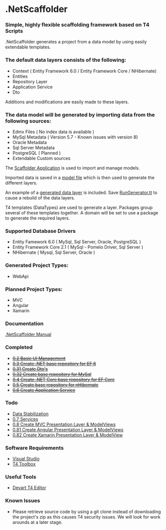 # .NetScaffolder

### Simple, highly flexible scaffolding framework based on T4 Scripts

.NetScaffolder generates a project from a data model by using easily extendable templates. 

### The default data layers consists of the following:

- Context ( Entity Framework 6.0 / Entity Framework Core / NHibernate)
- Entities
- Repository Layer
- Application Service
- Dto

Additions and modifications are easily made to these layers.

### The data model will be generated by importing data from the following sources:

- Edmx Files ( No index data is available )
- MySql Metadata ( Version 5.7 - Known issues with version 8)
- Oracle Metadata
- Sql Server Metadata
- PostgreSQL ( Planned )
- Extendable Custom sources

The [Scaffolder Application](https://github.com/laredoza/.NetScaffolder/blob/master/src/DotNetScaffolder.sln) is used to import and manage models.

Imported data is saved in a [model file](https://github.com/laredoza/.NetScaffolder/blob/master/Templates/Generated/Dal/Repository/EF/Dotnet/Data/Repositories/Repository/Model/Banking.mdl) which is then used to generate the different layers.

An example of a [generated data layer](https://github.com/laredoza/.NetScaffolder/blob/master/Templates/Generated/Dal/Repository/EF/Dotnet/RepositoryEFDotnet.sln) is included. Save [RunGenerator.tt](https://github.com/laredoza/.NetScaffolder/blob/master/Templates/Generated/Dal/Repository/EF/Dotnet/Data/Repositories/Repository/RunGenerator.tt) to cause a rebuild of the data layers. 

T4 templates (DataTypes) are used to generate a layer. Packages group several of these templates together. A domain will be set to use a package to generate the required layers.

### Supported Database Drivers

- Entity Famework 6.0 ( MySql, Sql Server, Oracle, PostgreSQL )
- Entity Framework Core 2.1 ( MySql - Pomelo Driver, Sql Server )
- NHibernate ( Mysql, Sql Server, Oracle )

### Generated Project Types:

- WebApi

### Planned Project Types:

- MVC
- Angular 
- Xamarin

### Documentation

[.NetScaffolder Manual](https://github.com/laredoza/.NetScaffolder/blob/master/Documentation/Manual.pdf)

### Completed
- ~~[0.2 Basic UI Management](https://github.com/laredoza/.NetScaffolder/milestone/2)~~
- ~~[0.3 Create .NET base repository for EF 6](https://github.com/laredoza/.NetScaffolder/milestone/3)~~
- ~~[0.31 Create Dto's](https://github.com/laredoza/.NetScaffolder/milestone/7)~~
- ~~[0.32 Create base repository for MySql](https://github.com/laredoza/.NetScaffolder/milestone/9)~~
- ~~[0.4 Create .NET Core base repository for EF Core](https://github.com/laredoza/.NetScaffolder/milestone/4)~~
- ~~[0.5 Create base repository for nHibernate](https://github.com/laredoza/.NetScaffolder/milestone/5)~~
- ~~[0.6 Create Application Service](https://github.com/laredoza/.NetScaffolder/milestone/6)~~

### Todo
- [Data Stabilization](https://github.com/laredoza/.NetScaffolder/milestone/12)
- [0.7 Services](https://github.com/laredoza/.NetScaffolder/milestone/13)
- [0.8 Create MVC Presentation Layer & ModelViews](https://github.com/laredoza/.NetScaffolder/milestone/8)
- [0.81 Create Angular Presentation Layer & ModelViews](https://github.com/laredoza/.NetScaffolder/milestone/10)
- [0.82 Create Xamarin Presentation Layer & ModelView](https://github.com/laredoza/.NetScaffolder/milestone/11)

### Software Requirements
- [Visual Studio](https://www.visualstudio.com/downloads/)
- [T4 Toolbox](https://marketplace.visualstudio.com/items?itemName=OlegVSych.T4ToolboxforVisualStudio2017)

### Useful Tools
- [Devart T4 Editor](https://www.devart.com/t4-editor/download.html)

### Known Issues
- Please retrieve source code by using a git clone instead of downloading the project's zip as this causes T4 security issues. We will look for work arounds at a later stage.
